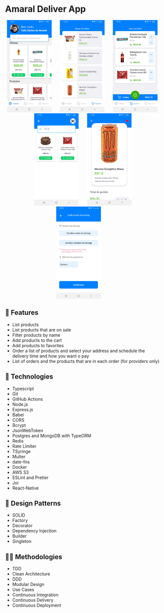 # Amaral Deliver App


<p align="center">
  <img src=".github/docs/images/Print1.jpg" alt="Print1" border="0"  height="300" >&nbsp;&nbsp;&nbsp;&nbsp;&nbsp;&nbsp;
  <img src=".github/docs/images/Print2.jpg" alt="Print2" border="0"  height="300" >&nbsp;&nbsp;&nbsp;&nbsp;&nbsp;&nbsp;
  <img src=".github/docs/images/Print3.jpg" alt="Print3" border="0"  height="300" >&nbsp;&nbsp;&nbsp;&nbsp;&nbsp;&nbsp;
  <img src=".github/docs/images/Print4.jpg" alt="Print4" border="0"  height="300" >&nbsp;&nbsp;&nbsp;&nbsp;&nbsp;&nbsp;
  <img src=".github/docs/images/Print5.jpg" alt="Print5" border="0"  height="300" >&nbsp;&nbsp;&nbsp;&nbsp;&nbsp;&nbsp;
  <img src=".github/docs/images/Print6.jpg" alt="Print6" border="0"  height="300" >&nbsp;&nbsp;&nbsp;&nbsp;&nbsp;&nbsp;
</p>

## :rocket: Features
* List products
* List products that are on sale
* Filter products by name
* Add products to the cart
* Add products to favorites
* Order a list of products and select your address and schedule the delivery time and how you want o pay
* List of orders and the products that are in each order (for providers only)

## :wrench: Technologies
* Typescript
* Git
* GitHub Actions
* Node.js
* Express.js
* Babel
* CORS
* Bcrypt
* JsonWebToken
* Postgres and MongoDB with TypeORM
* Redis
* Rate Limiter
* TSyringe
* Multer
* date-fns
* Docker
* AWS S3
* ESLint and Pretier
* Joi
* React-Native

## 📐 Design Patterns
* SOLID
* Factory
* Decorator
* Dependency Injection
* Builder
* Singleton

## 👨‍🏫 Methodologies
* TDD
* Clean Architecture
* DDD
* Modular Design
* Use Cases
* Continuous Integration
* Continuous Delivery
* Continuous Deployment